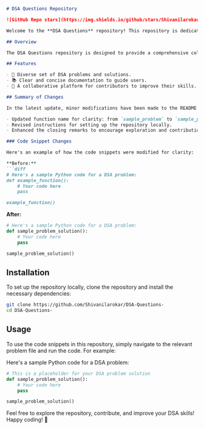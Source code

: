 ```markdown
# DSA Questions Repository

![GitHub Repo stars](https://img.shields.io/github/stars/Shivanilarokar/DSA-Questions-) ![GitHub forks](https://img.shields.io/github/forks/Shivanilarokar/DSA-Questions-) ![GitHub issues](https://img.shields.io/github/issues/Shivanilarokar/DSA-Questions-)

Welcome to the **DSA Questions** repository! This repository is dedicated to providing solutions and resources for various Data Structures and Algorithms (DSA) problems. It's a great place to enhance your coding skills and contribute to the community.

## Overview

The DSA Questions repository is designed to provide a comprehensive collection of DSA problems, with each problem including a solution, explanations, and examples to help you understand the concepts better.

## Features

- 🌟 Diverse set of DSA problems and solutions.
- 📚 Clear and concise documentation to guide users.
- 🤝 A collaborative platform for contributors to improve their skills.

## Summary of Changes

In the latest update, minor modifications have been made to the README file to enhance clarity and improve the overall presentation. Key changes include:

- Updated function name for clarity: from `sample_problem` to `sample_problem_solution`.
- Revised instructions for setting up the repository locally.
- Enhanced the closing remarks to encourage exploration and contribution.

### Code Snippet Changes

Here's an example of how the code snippets were modified for clarity:

**Before:**
```diff
# Here's a sample Python code for a DSA problem:
def example_function():
    # Your code here
    pass

example_function()
```

**After:**
```python
# Here's a sample Python code for a DSA problem:
def sample_problem_solution():
    # Your code here
    pass

sample_problem_solution()
```

## Installation

To set up the repository locally, clone the repository and install the necessary dependencies:

```bash
git clone https://github.com/Shivanilarokar/DSA-Questions-
cd DSA-Questions-
```

## Usage

To use the code snippets in this repository, simply navigate to the relevant problem file and run the code. For example:

Here's a sample Python code for a DSA problem:

```python
# This is a placeholder for your DSA problem solution
def sample_problem_solution():
    # Your code here
    pass

sample_problem_solution()
```

Feel free to explore the repository, contribute, and improve your DSA skills! Happy coding! 🚀
```